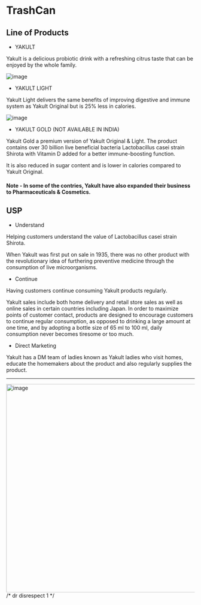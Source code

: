 # TrashCan

## Line of Products

- YAKULT

Yakult is a delicious probiotic drink with a refreshing citrus taste that can be enjoyed by the whole family.

![image](https://user-images.githubusercontent.com/58645688/202857214-2797edee-7483-41fb-8a61-c7f06307d15a.png)

 - YAKULT LIGHT
 
Yakult Light delivers the same benefits of improving digestive and immune system as Yakult Original but is 25% less in calories.

![image](https://user-images.githubusercontent.com/58645688/202857208-88dce1ef-c038-4e4d-836a-d3d31384d5ad.png)

- YAKULT GOLD (NOT AVAILABLE IN INDIA)

Yakult Gold a premium version of Yakult Original & Light. The product contains over 30 billion live beneficial bacteria Lactobacillus casei strain Shirota with Vitamin D added for a better immune-boosting function.

It is also reduced in sugar content and is lower in calories compared to Yakult Original.



#### Note - In some of the contries, Yakult have also expanded their business to Pharmaceuticals & Cosmetics.

 

## USP

- Understand

Helping customers understand the value of Lactobacillus casei strain Shirota.

When Yakult was first put on sale in 1935, there was no other product with the revolutionary idea of furthering preventive medicine through the consumption of live microorganisms. 

- Continue

Having customers continue consuming Yakult products regularly.

Yakult sales include both home delivery and retail store sales as well as online sales in certain countries including Japan. In order to maximize points of customer contact, products are designed to encourage customers to continue regular consumption, as opposed to drinking a large amount at one time, and by adopting a bottle size of 65 ml to 100 ml, daily consumption never becomes tiresome or too much. 



- Direct Marketing

Yakult has a DM team of ladies known as Yakult ladies who visit homes, educate the homemakers about the product and also regularly supplies the product.






<hr>

<img width="556" alt="image" src="https://user-images.githubusercontent.com/58645688/188309704-cdb0d827-756a-4d9b-8977-96b8df9f732d.png">
/* dr disrespect 1 */

